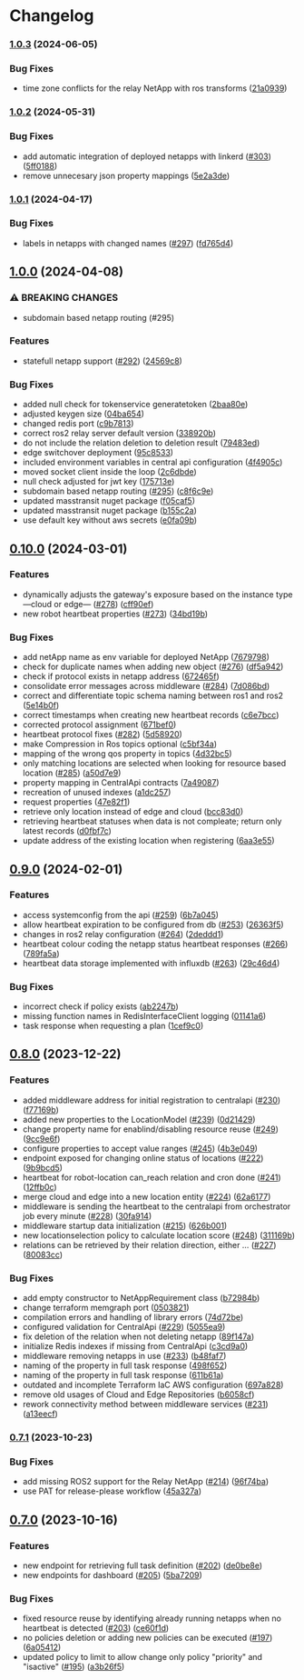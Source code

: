 # Changelog

### [1.0.3](https://github.com/5G-ERA/middleware/compare/v1.0.2...v1.0.3) (2024-06-05)


### Bug Fixes

* time zone conflicts for the relay NetApp with ros transforms ([21a0939](https://github.com/5G-ERA/middleware/commit/21a0939fa63a15278d200f0babfb352d2e76b4f6))

### [1.0.2](https://github.com/5G-ERA/middleware/compare/v1.0.1...v1.0.2) (2024-05-31)


### Bug Fixes

* add automatic integration of deployed netapps with linkerd ([#303](https://github.com/5G-ERA/middleware/issues/303)) ([5ff0188](https://github.com/5G-ERA/middleware/commit/5ff018861c7e28a4fa4cf3725f12e4be95c2c05c))
* remove unnecesary json property mappings ([5e2a3de](https://github.com/5G-ERA/middleware/commit/5e2a3de028b0c3d4c93336055de544ed0ee36fe4))

### [1.0.1](https://github.com/5G-ERA/middleware/compare/v1.0.0...v1.0.1) (2024-04-17)


### Bug Fixes

* labels in netapps with changed names ([#297](https://github.com/5G-ERA/middleware/issues/297)) ([fd765d4](https://github.com/5G-ERA/middleware/commit/fd765d4b2f500e15176f8527ec2f9e152b0f3fcc))

## [1.0.0](https://github.com/5G-ERA/middleware/compare/v0.10.0...v1.0.0) (2024-04-08)


### ⚠ BREAKING CHANGES

* subdomain based netapp routing (#295)

### Features

* statefull netapp support ([#292](https://github.com/5G-ERA/middleware/issues/292)) ([24569c8](https://github.com/5G-ERA/middleware/commit/24569c81bd7a2da00e8ecb0a7d24040f51856bcf))


### Bug Fixes

* added null check for tokenservice generatetoken ([2baa80e](https://github.com/5G-ERA/middleware/commit/2baa80e2450e9d139c04cd17620d1d5b2c1b7246))
* adjusted keygen size ([04ba654](https://github.com/5G-ERA/middleware/commit/04ba6549228bce7a191772dc3bee151106bcfb99))
* changed redis port ([c9b7813](https://github.com/5G-ERA/middleware/commit/c9b7813f43fb64dd25151301bb34a43285c07d54))
* correct ros2 relay server default version ([338920b](https://github.com/5G-ERA/middleware/commit/338920b9f842836d76196d63841a81566c913952))
* do not include the relation deletion to deletion result ([79483ed](https://github.com/5G-ERA/middleware/commit/79483edacbc185b7b76e5233529cc40ac5500e27))
* edge switchover deployment ([95c8533](https://github.com/5G-ERA/middleware/commit/95c8533fc901bf69c5829c74cf620d5454431567))
* included environment variables in central api configuration ([4f4905c](https://github.com/5G-ERA/middleware/commit/4f4905c3cc09931653c32da44f0c861bdde18101))
* moved socket client inside the loop ([2c6dbde](https://github.com/5G-ERA/middleware/commit/2c6dbdeca1cb8aa98a4f2e14110d1b36afe0e747))
* null check adjusted for jwt key ([175713e](https://github.com/5G-ERA/middleware/commit/175713ea5be2f02064f710a4d8f4e182ea3de376))
* subdomain based netapp routing ([#295](https://github.com/5G-ERA/middleware/issues/295)) ([c8f6c9e](https://github.com/5G-ERA/middleware/commit/c8f6c9ebb0024d868c038182f63d24fc46d199b2))
* updated masstransit nuget package ([f05caf5](https://github.com/5G-ERA/middleware/commit/f05caf5606ea4fac9ab3ce75b27e8619e60ddf1b))
* updated masstransit nuget package ([b155c2a](https://github.com/5G-ERA/middleware/commit/b155c2ae0dacbfbfcaf9cff1f67fd5f97e9df4eb))
* use default key without aws secrets ([e0fa09b](https://github.com/5G-ERA/middleware/commit/e0fa09b3564ad7177b8c5edbf9cc197cec9acab7))

## [0.10.0](https://github.com/5G-ERA/middleware/compare/v0.9.0...v0.10.0) (2024-03-01)


### Features

* dynamically adjusts the gateway's exposure based on the instance type —cloud or edge— ([#278](https://github.com/5G-ERA/middleware/issues/278)) ([cff90ef](https://github.com/5G-ERA/middleware/commit/cff90efba9f14a46dc5172d8620f9975251a3745))
* new robot heartbeat properties ([#273](https://github.com/5G-ERA/middleware/issues/273)) ([34bd19b](https://github.com/5G-ERA/middleware/commit/34bd19bb3bcc81a055c845959ec4c19a4d695c77))


### Bug Fixes

* add netApp name as env variable for deployed NetApp ([7679798](https://github.com/5G-ERA/middleware/commit/7679798738e6bb4a5f7359b3d62f0caa073430ad))
* check for duplicate names when adding new object ([#276](https://github.com/5G-ERA/middleware/issues/276)) ([df5a942](https://github.com/5G-ERA/middleware/commit/df5a942aa91eed0284dad999c004bdec5d1a27d9))
* check if protocol exists in netapp address ([672465f](https://github.com/5G-ERA/middleware/commit/672465fbdd1e8a0875f4ae28d1139e8ea8896a11))
* consolidate error messages across middleware ([#284](https://github.com/5G-ERA/middleware/issues/284)) ([7d086bd](https://github.com/5G-ERA/middleware/commit/7d086bd45aa2485a0a3b1dc3e4ad1b56a971fffc))
* correct and differentiate topic schema naming between ros1 and ros2 ([5e14b0f](https://github.com/5G-ERA/middleware/commit/5e14b0f163b6e863e207f4272f5307ba235624b8))
* correct timestamps when creating new heartbeat records ([c6e7bcc](https://github.com/5G-ERA/middleware/commit/c6e7bcc8a7d78c6c63350de6dd4f52bd54b9b3f1))
* corrected protocol assignment ([671bef0](https://github.com/5G-ERA/middleware/commit/671bef0bc4e38a7b4b19f3cc04a3d32b95d60e6a))
* heartbeat protocol fixes ([#282](https://github.com/5G-ERA/middleware/issues/282)) ([5d58920](https://github.com/5G-ERA/middleware/commit/5d58920ccc2e616b1250b6d5aa087620573f051a))
* make Compression in Ros topics optional ([c5bf34a](https://github.com/5G-ERA/middleware/commit/c5bf34af31aa722e7dcde03177a63d8ed7ca81b3))
* mapping of the wrong qos property in topics ([4d32bc5](https://github.com/5G-ERA/middleware/commit/4d32bc52c3e7a79d1370062b085fc8c66f95d2a6))
* only matching locations are selected when looking for resource based location ([#285](https://github.com/5G-ERA/middleware/issues/285)) ([a50d7e9](https://github.com/5G-ERA/middleware/commit/a50d7e9fbe277b85f3ba47a9d1c502ad3bc11121))
* property mapping in CentralApi contracts ([7a49087](https://github.com/5G-ERA/middleware/commit/7a49087a05e3478fd41c91d23ac469cd9a95207b))
* recreation of unused indexes ([a1dc257](https://github.com/5G-ERA/middleware/commit/a1dc2575cd2cb3507fce83f2635aa6f0a464511c))
* request properties ([47e82f1](https://github.com/5G-ERA/middleware/commit/47e82f14a659aae668b9b1d7d4129e881bdf51b2))
* retrieve only location instead of edge and cloud ([bcc83d0](https://github.com/5G-ERA/middleware/commit/bcc83d0a5f4fa3895eaa4b6833a509b54f66421c))
* retrieving heartbeat statuses when data is not compleate; return only latest records ([d0fbf7c](https://github.com/5G-ERA/middleware/commit/d0fbf7c35eee171ae1098817b6e9ca6a1c8ce29c))
* update address of the existing location when registering ([6aa3e55](https://github.com/5G-ERA/middleware/commit/6aa3e55adc27817dfc7916727dc012304b9d7bc7))

## [0.9.0](https://github.com/5G-ERA/middleware/compare/v0.8.0...v0.9.0) (2024-02-01)


### Features

* access systemconfig from the api ([#259](https://github.com/5G-ERA/middleware/issues/259)) ([6b7a045](https://github.com/5G-ERA/middleware/commit/6b7a0452956d8ca814d863b48ed9d1bbac72c829))
* allow heartbeat expiration to be configured from db ([#253](https://github.com/5G-ERA/middleware/issues/253)) ([26363f5](https://github.com/5G-ERA/middleware/commit/26363f5466277dc93f6ff825be5520052916be10))
* changes in ros2 relay configuration ([#264](https://github.com/5G-ERA/middleware/issues/264)) ([2deddd1](https://github.com/5G-ERA/middleware/commit/2deddd1564ab65bb5794fa2678b0878865ad4c8b))
* heartbeat colour coding the netapp status heartbeat responses ([#266](https://github.com/5G-ERA/middleware/issues/266)) ([789fa5a](https://github.com/5G-ERA/middleware/commit/789fa5ac8c82e2d98d8e5bd22582e1c86e7e0f9d))
* heartbeat data storage implemented with influxdb ([#263](https://github.com/5G-ERA/middleware/issues/263)) ([29c46d4](https://github.com/5G-ERA/middleware/commit/29c46d4d71673e250666f47ff0a0ca761bf11f6c))


### Bug Fixes

* incorrect check if policy exists ([ab2247b](https://github.com/5G-ERA/middleware/commit/ab2247bf85528eaf2090bdf4ea39185ecc5fb143))
* missing function names in RedisInterfaceClient logging ([01141a6](https://github.com/5G-ERA/middleware/commit/01141a67f90552f279eb0ffef7061b278cbba022))
* task response when requesting a plan ([1cef9c0](https://github.com/5G-ERA/middleware/commit/1cef9c049c5117457f55d2264d439d6dfc187bc0))

## [0.8.0](https://github.com/5G-ERA/middleware/compare/v0.7.1...v0.8.0) (2023-12-22)


### Features

* added middleware address for initial registration to centralapi ([#230](https://github.com/5G-ERA/middleware/issues/230)) ([f77169b](https://github.com/5G-ERA/middleware/commit/f77169b5629c2e7fa6ffc821484a50586f8c0b17))
* added new properties to the LocationModel ([#239](https://github.com/5G-ERA/middleware/issues/239)) ([0d21429](https://github.com/5G-ERA/middleware/commit/0d21429019390f2f96e29266185a1cb75eade1a0))
* change property name for enablind/disabling resource reuse ([#249](https://github.com/5G-ERA/middleware/issues/249)) ([9cc9e6f](https://github.com/5G-ERA/middleware/commit/9cc9e6fe6242195da0e94859c18d623c636bae2c))
* configure properties to accept value ranges ([#245](https://github.com/5G-ERA/middleware/issues/245)) ([4b3e049](https://github.com/5G-ERA/middleware/commit/4b3e049a4dcc15e881e7b3e6065b82e9ba0ba3fb))
* endpoint exposed for changing online status of locations ([#222](https://github.com/5G-ERA/middleware/issues/222)) ([9b9bcd5](https://github.com/5G-ERA/middleware/commit/9b9bcd5cd4ddb1bbe005e04f9c3c6f45eb67b106))
* heartbeat for robot-location can_reach relation and cron done ([#241](https://github.com/5G-ERA/middleware/issues/241)) ([12ffb0c](https://github.com/5G-ERA/middleware/commit/12ffb0c1ba5815ddcdb7e1747fb1923c4af86522))
* merge cloud and edge into a new location entity ([#224](https://github.com/5G-ERA/middleware/issues/224)) ([62a6177](https://github.com/5G-ERA/middleware/commit/62a61776b9692fade4963c530c06c2c901c70bf5))
* middleware is sending the heartbeat to the centralapi from orchestrator job every minute ([#228](https://github.com/5G-ERA/middleware/issues/228)) ([30fa914](https://github.com/5G-ERA/middleware/commit/30fa914600beeb37837555b23a90060397ad9036))
* middleware startup data initialization ([#215](https://github.com/5G-ERA/middleware/issues/215)) ([626b001](https://github.com/5G-ERA/middleware/commit/626b0015fcdacb8e3613cf5cfc3e9174cd9aca18))
* new locationselection policy to calculate location score  ([#248](https://github.com/5G-ERA/middleware/issues/248)) ([311169b](https://github.com/5G-ERA/middleware/commit/311169b614909fa09379278f29a6b5c145f26d9d))
* relations can be retrieved by their relation direction, either … ([#227](https://github.com/5G-ERA/middleware/issues/227)) ([80083cc](https://github.com/5G-ERA/middleware/commit/80083cc13f6fa8292f0ef817b15effd2f072356a))


### Bug Fixes

* add empty constructor to NetAppRequirement class ([b72984b](https://github.com/5G-ERA/middleware/commit/b72984b38eabb7ffa519155186d435b56a9210e5))
* change terraform memgraph port ([0503821](https://github.com/5G-ERA/middleware/commit/05038218e0cd1fe872790cd292c3e4313cc077e0))
* compilation errors and handling of library errors ([74d72be](https://github.com/5G-ERA/middleware/commit/74d72be2f0b26f3c8937c0eddccd1d63763332fe))
* configured validation for CentralApi ([#229](https://github.com/5G-ERA/middleware/issues/229)) ([5055ea9](https://github.com/5G-ERA/middleware/commit/5055ea9f8e732e593758e35e0e51ed0e3a7fe565))
* fix deletion of the relation when not deleting netapp ([89f147a](https://github.com/5G-ERA/middleware/commit/89f147a6f52092b8e1c60ebb3bdbb82a122e6885))
* initialize Redis indexes if missing from CentralApi ([c3cd9a0](https://github.com/5G-ERA/middleware/commit/c3cd9a06ccd0084a0a3a0d3dfca66559305612fc))
* middleware removing netapps in use ([#233](https://github.com/5G-ERA/middleware/issues/233)) ([b48faf7](https://github.com/5G-ERA/middleware/commit/b48faf741dd96c6e6e85c914adb71fbe073cd7f4))
* naming of the property in full task response ([498f652](https://github.com/5G-ERA/middleware/commit/498f6525ee1da5e98a113e94e2308bb6e81512d6))
* naming of the property in full task response ([611b61a](https://github.com/5G-ERA/middleware/commit/611b61a8ebdfa5edf329fedab57630ba487a3b10))
* outdated and incomplete Terraform IaC AWS configuration ([697a828](https://github.com/5G-ERA/middleware/commit/697a8282882175ee91b4da98b6b204dacdaf8ae1))
* remove old usages of Cloud and Edge Repositories ([b6058cf](https://github.com/5G-ERA/middleware/commit/b6058cf0830f78dced36d21462f117668816f668))
* rework connectivity method between middleware services ([#231](https://github.com/5G-ERA/middleware/issues/231)) ([a13eecf](https://github.com/5G-ERA/middleware/commit/a13eecf194623318d46a6029378755d97504d7fa))

### [0.7.1](https://github.com/5G-ERA/middleware/compare/v0.7.0...v0.7.1) (2023-10-23)


### Bug Fixes

* add missing ROS2 support for the Relay NetApp ([#214](https://github.com/5G-ERA/middleware/issues/214)) ([96f74ba](https://github.com/5G-ERA/middleware/commit/96f74bad9df8b0f487f7631473bc11de890ca5ec))
* use PAT for release-please workflow ([45a327a](https://github.com/5G-ERA/middleware/commit/45a327a20e8db9d20bab02172b00913e2a400e08))

## [0.7.0](https://github.com/5G-ERA/middleware/compare/v0.6.4...v0.7.0) (2023-10-16)


### Features

* new endpoint for retrieving full task definition ([#202](https://github.com/5G-ERA/middleware/issues/202)) ([de0be8e](https://github.com/5G-ERA/middleware/commit/de0be8e9b6e08f9f44b226cc9884fb90872e0f0a))
* new endpoints for dashboard ([#205](https://github.com/5G-ERA/middleware/issues/205)) ([5ba7209](https://github.com/5G-ERA/middleware/commit/5ba7209a3f09e17dad1ca64b3c8d4bc8003b9cbc))


### Bug Fixes

* fixed resource reuse by identifying already running netapps when no heartbeat is detected ([#203](https://github.com/5G-ERA/middleware/issues/203)) ([ce60f1d](https://github.com/5G-ERA/middleware/commit/ce60f1d9083b144287cc5bd2d647896d7684dcc1))
* no policies deletion or adding new policies can be executed ([#197](https://github.com/5G-ERA/middleware/issues/197)) ([6a05412](https://github.com/5G-ERA/middleware/commit/6a05412918bfda84197541d5714c532db12f34ec))
* updated policy to limit to allow change only policy "priority" and "isactive" ([#195](https://github.com/5G-ERA/middleware/issues/195)) ([a3b26f5](https://github.com/5G-ERA/middleware/commit/a3b26f5cea1f539b12a503649f2723ae571c53f3))
